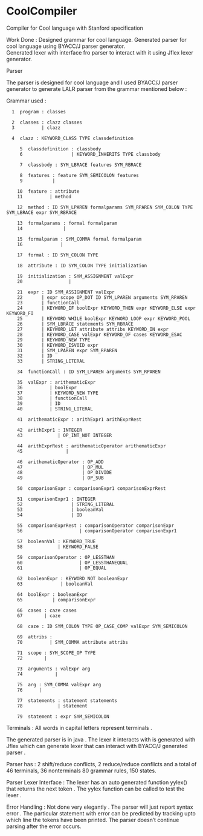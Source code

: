 # CoolCompiler
Compiler for Cool language with Stanford specification


Work Done : 
Designed grammar for cool language.
Generated parser for cool language using BYACC/J parser generator.  
Generated lexer with interface fro parser to interact with it using Jflex lexer generator.

Parser

The parser is designed for cool language and I used BYACC/J parser generator to generate LALR parser from the grammar mentioned below :

Grammar used : 

      1  program : classes

      2  classes : clazz classes
      3          | clazz

      4  clazz : KEYWORD_CLASS TYPE classdefinition

         5  classdefinition : classbody
         6                  | KEYWORD_INHERITS TYPE classbody

         7  classbody : SYM_LBRACE features SYM_RBRACE

         8  features : feature SYM_SEMICOLON features
         9           |

        10  feature : attribute
        11          | method

        12  method : ID SYM_LPAREN formalparams SYM_RPAREN SYM_COLON TYPE SYM_LBRACE expr SYM_RBRACE

        13  formalparams : formal formalparam
        14               |

        15  formalparam : SYM_COMMA formal formalparam
        16              |

        17  formal : ID SYM_COLON TYPE

        18  attribute : ID SYM_COLON TYPE initialization

        19  initialization : SYM_ASSIGNMENT valExpr
        20                 |

        21  expr : ID SYM_ASSIGNMENT valExpr
        22       | expr scope OP_DOT ID SYM_LPAREN arguments SYM_RPAREN
        23       | functionCall
        24       | KEYWORD_IF boolExpr KEYWORD_THEN expr KEYWORD_ELSE expr KEYWORD_FI
        25       | KEYWORD_WHILE boolExpr KEYWORD_LOOP expr KEYWORD_POOL
        26       | SYM_LBRACE statements SYM_RBRACE
        27       | KEYWORD_LET attribute attribs KEYWORD_IN expr
        28       | KEYWORD_CASE valExpr KEYWORD_OF cases KEYWORD_ESAC
        29       | KEYWORD_NEW TYPE
        30       | KEYWORD_ISVOID expr
        31       | SYM_LPAREN expr SYM_RPAREN
        32       | ID
        33       | STRING_LITERAL

        34  functionCall : ID SYM_LPAREN arguments SYM_RPAREN

        35  valExpr : arithematicExpr
        36          | boolExpr
        37          | KEYWORD_NEW TYPE
        38          | functionCall
        39          | ID
        40          | STRING_LITERAL

        41  arithematicExpr : arithExpr1 arithExprRest

        42  arithExpr1 : INTEGER
        43             | OP_INT_NOT INTEGER

        44  arithExprRest : arithematicOperator arithematicExpr
        45                |

        46  arithematicOperator : OP_ADD
        47                      | OP_MUL
        48                      | OP_DIVIDE
        49                      | OP_SUB

        50  comparisonExpr : comparisonExpr1 comparisonExprRest

        51  comparisonExpr1 : INTEGER
        52                  | STRING_LITERAL
        53                  | booleanVal
        54                  | ID

        55  comparisonExprRest : comparisonOperator comparisonExpr
        56                     | comparisonOperator comparisonExpr1

        57  booleanVal : KEYWORD_TRUE
        58             | KEYWORD_FALSE

        59  comparisonOperator : OP_LESSTHAN
        60                     | OP_LESSTHANEQUAL
        61                     | OP_EQUAL

        62  booleanExpr : KEYWORD_NOT booleanExpr
        63              | booleanVal

        64  boolExpr : booleanExpr
        65           | comparisonExpr

        66  cases : caze cases
        67        | caze

        68  caze : ID SYM_COLON TYPE OP_CASE_COMP valExpr SYM_SEMICOLON

        69  attribs :
        70          | SYM_COMMA attribute attribs

        71  scope : SYM_SCOPE_OP TYPE
        72        |

        73  arguments : valExpr arg
        74            |

        75  arg : SYM_COMMA valExpr arg
        76      |

        77  statements : statement statements
        78             | statement

        79  statement : expr SYM_SEMICOLON

Terminals : All words in capital letters represent terminals . 

The generated parser is in java . The lexer it interacts with is generated with Jflex which can generate lexer that can interact with BYACC/J generated parser .

Parser has :
2 shift/reduce conflicts, 2 reduce/reduce conflicts and a total of 
46 terminals,
36 nonterminals
80 grammar rules, 
150 states.

Parser Lexer Interface : 
 The lexer has an auto generated function yylex() that returns the next token . The yylex function can be called to test the lexer . 

Error Handling : 
Not done very elegantly . The parser will just report syntax error . The particular statement with error can be predicted by tracking upto which line the tokens have been printed. The parser doesn’t continue parsing after the error occurs.   
